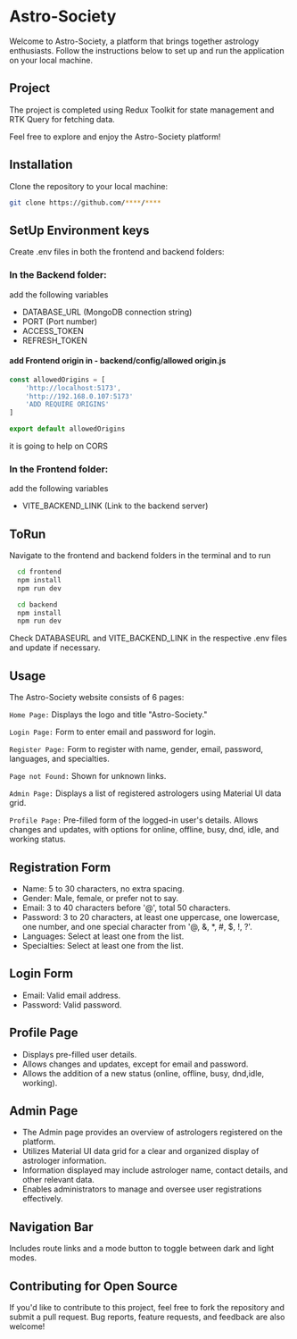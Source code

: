 # Astro-Society

Welcome to Astro-Society, a platform that brings together astrology enthusiasts. Follow the instructions below to set up and run the application on your local machine.



## Project 
The project is completed using Redux Toolkit for state management and RTK Query for fetching data.

Feel free to explore and enjoy the Astro-Society platform!

## Installation
Clone the repository to your local machine:

```bash
git clone https://github.com/****/****

  ```
## SetUp Environment keys
Create .env files in both the frontend and backend folders:

### In the Backend folder:
add the following variables
- DATABASE_URL (MongoDB connection string)
- PORT (Port number)
- ACCESS_TOKEN
- REFRESH_TOKEN

#### add Frontend origin in - backend/config/allowed origin.js

```javascript
const allowedOrigins = [
    'http://localhost:5173',
    'http://192.168.0.107:5173'
    'ADD REQUIRE ORIGINS'
]

export default allowedOrigins
```
it is going to help on CORS

### In the Frontend folder:
add the following variables
- VITE_BACKEND_LINK (Link to the backend server)

## ToRun
Navigate to the frontend and backend folders in the terminal and to run 

```bash
  cd frontend
  npm install
  npm run dev
```

```bash
  cd backend
  npm install
  npm run dev

```
Check DATABASEURL and VITE_BACKEND_LINK in the respective .env files and update if necessary.


## Usage

The Astro-Society website consists of 6 pages:

`Home Page:` Displays the logo and title "Astro-Society."

`Login Page:` Form to enter email and password for login.

`Register Page:` Form to register with name, gender, email, password, languages, and specialties.

`Page not Found:` Shown for unknown links.

`Admin Page:` Displays a list of registered astrologers using Material UI data grid.

`Profile Page:` Pre-filled form of the logged-in user's details. Allows changes and updates, with options for online, offline, busy, dnd, idle, and working status.


## Registration Form
- Name: 5 to 30 characters, no extra spacing.
- Gender: Male, female, or prefer not to say.
- Email: 3 to 40 characters before '@', total 50 characters.
- Password: 3 to 20 characters, at least one uppercase, one lowercase, one number, and one special character from '@, &, *, #, $, !, ?'.
- Languages: Select at least one from the list.
- Specialties: Select at least one from the list.

## Login Form
- Email: Valid email address.
- Password: Valid password.

## Profile Page
- Displays pre-filled user details.
- Allows changes and updates, except for email and password.
- Allows the addition of a new status (online, offline, busy, dnd,idle, working).

## Admin Page
- The Admin page provides an overview of astrologers registered on the platform.
- Utilizes Material UI data grid for a clear and organized display of astrologer information.
- Information displayed may include astrologer name, contact details, and other relevant data.
- Enables administrators to manage and oversee user registrations effectively.

## Navigation Bar
Includes route links and a mode button to toggle between dark and light modes.


## Contributing for Open Source 

If you'd like to contribute to this project, feel free to fork the repository and submit a pull request. Bug reports, feature requests, and feedback are also welcome!
